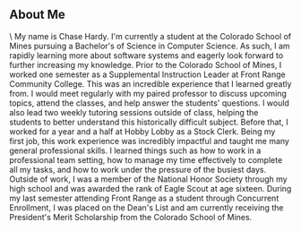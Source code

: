 ## About Me

\    My name is Chase Hardy. I'm currently a student at the Colorado School of Mines pursuing a Bachelor's of Science in Computer Science. As such, I am rapidly learning more about software systems and eagerly look forward to further increasing my knowledge.
Prior to the Colorado School of Mines, I worked one semester as a Supplemental Instruction Leader at Front Range Community College. This was an incredible experience that I learned greatly from. I would meet regularly with my paired professor to discuss upcoming topics, attend the classes, and help answer the students' questions. I would also lead two weekly tutoring sessions outside of class, helping the students to better understand this historically difficult subject.
Before that, I worked for a year and a half at Hobby Lobby as a Stock Clerk. Being my first job, this work experience was incredibly impactful and taught me many general professional skills. I learned things such as how to work in a professional team setting, how to manage my time effectively to complete all my tasks, and how to work under the pressure of the busiest days.
    Outside of work, I was a member of the National Honor Society through my high school and was awarded the rank of Eagle Scout at age sixteen. During my last semester attending Front Range as a student through Concurrent Enrollment, I was placed on the Dean's List and am currently receiving the President's Merit Scholarship from the Colorado School of Mines.

<!--
**Chase-Hardy/Chase-Hardy** is a ✨ _special_ ✨ repository because its `README.md` (this file) appears on your GitHub profile.

Here are some ideas to get you started:

- 🔭 I’m currently working on ...
- 🌱 I’m currently learning ...
- 👯 I’m looking to collaborate on ...
- 🤔 I’m looking for help with ...
- 💬 Ask me about ...
- 📫 How to reach me: ...
- 😄 Pronouns: ...
- ⚡ Fun fact: ...
-->
